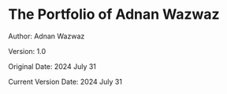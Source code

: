 # The Portfolio of Adnan Wazwaz
Author: Adnan Wazwaz

Version: 1.0

Original Date: 2024 July 31

Current Version Date: 2024 July 31


